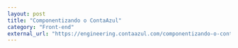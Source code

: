 ```yaml
---
layout: post
title: "Componentizando o ContaAzul"
category: "Front-end"
external_url: "https://engineering.contaazul.com/componentizando-o-contaazul-bf26b58231d"
---
```


